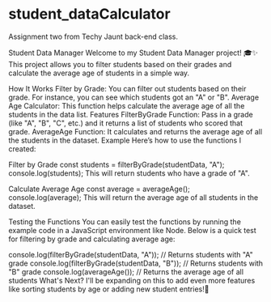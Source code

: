 # student_dataCalculator
Assignment two from Techy Jaunt back-end class.

Student Data Manager
Welcome to my Student Data Manager project! 🎓✨ This project allows you to filter students based on their grades and calculate the average age of students in a simple way.

How It Works
Filter by Grade: You can filter out students based on their grade. For instance, you can see which students got an "A" or "B".
Average Age Calculator: This function helps calculate the average age of all the students in the data list.
Features
FilterByGrade Function: Pass in a grade (like "A", "B", "C", etc.) and it returns a list of students who scored that grade. 
AverageAge Function: It calculates and returns the average age of all the students in the dataset. 
Example
Here’s how to use the functions I created:

Filter by Grade
const students = filterByGrade(studentData, "A");
console.log(students);
This will return students who have a grade of "A".

Calculate Average Age
const average = averageAge();
console.log(average);
This will return the average age of all students in the dataset.

Testing the Functions
You can easily test the functions by running the example code in a JavaScript environment like Node. Below is a quick test for filtering by grade and calculating average age:

console.log(filterByGrade(studentData, "A")); // Returns students with "A" grade
console.log(filterByGrade(studentData, "B")); // Returns students with "B" grade
console.log(averageAge()); // Returns the average age of all students
What's Next?
I'll be expanding on this to add even more features like sorting students by age or adding new student entries!🚀


